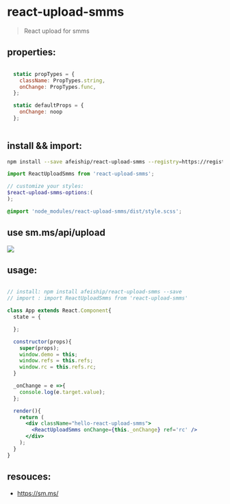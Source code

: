 # react-upload-smms
> React upload for smms

## properties:
```javascript

  static propTypes = {
    className: PropTypes.string,
    onChange: PropTypes.func,
  };

  static defaultProps = {
    onChange: noop
  };
  
```

## install && import:
```bash
npm install --save afeiship/react-upload-smms --registry=https://registry.npm.taobao.org
```

```js
import ReactUploadSmms from 'react-upload-smms';
```

```scss
// customize your styles:
$react-upload-smms-options:(
);

@import 'node_modules/react-upload-smms/dist/style.scss';
```

## use sm.ms/api/upload
![](https://ws3.sinaimg.cn/large/006tNbRwgy1funedleu78j315i11kjxx.jpg)

## usage:
```jsx

// install: npm install afeiship/react-upload-smms --save
// import : import ReactUploadSmms from 'react-upload-smms'

class App extends React.Component{
  state = {

  };

  constructor(props){
    super(props);
    window.demo = this;
    window.refs = this.refs;
    window.rc = this.refs.rc;
  }

  _onChange = e =>{
    console.log(e.target.value);
  };

  render(){
    return (
      <div className="hello-react-upload-smms">
        <ReactUploadSmms onChange={this._onChange} ref='rc' />
      </div>
    );
  }
}

```

## resouces:
+ https://sm.ms/